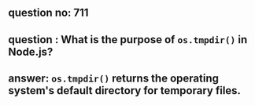 
      
## question no: 711

## question : What is the purpose of `os.tmpdir()` in Node.js?

## answer: `os.tmpdir()` returns the operating system's default directory for temporary files.
      